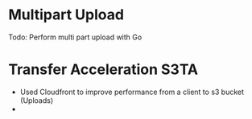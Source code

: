 # Multipart Upload 
Todo: Perform multi part upload with Go

# Transfer Acceleration S3TA
- Used Cloudfront to improve performance from a client to s3 bucket (Uploads)
- 

